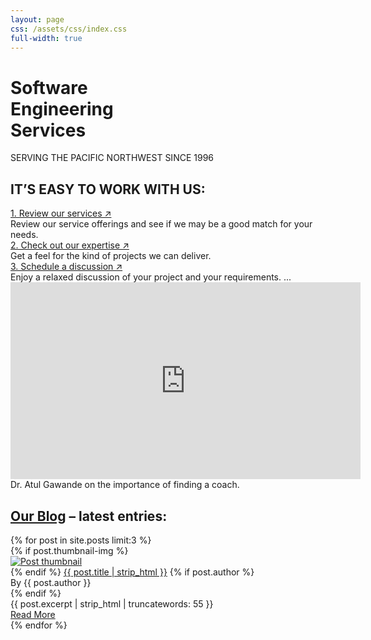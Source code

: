 ```yaml
---
layout: page
css: /assets/css/index.css
full-width: true
---
```


<div id="main-cover">
  <div id="cover-shield"></div>
  <div id="cover-unshield">
    <h1 class="main-title">Software<br />
     Engineering<br />
    Services</h1>
    <div class="main-subtitle">SERVING THE PACIFIC NORTHWEST SINCE 1996</div>
  </div>
</div>

<div id="process">
  <div class="container-xl">
    <div class="row">
      <div class="col-lg-6">
        <h2>IT’S EASY TO WORK WITH US:</h2>
<!--        <a class="process-title" href="{{ '/automation' | relative_url }}">1. Review our process automation offerings&nbsp;&nearr;</a>  -->
        <a class="process-title" href="{{ '/services' | relative_url }}">1. Review our services&nbsp;&nearr;</a>
        <div>Review our service offerings and see if we may be a good match for your needs.</div>
        <a class="process-title" href="{{ '/about-us' | relative_url }}">2. Check out our expertise&nbsp;&nearr;</a>
        <div>Get a feel for the kind of projects we can deliver.</div>
        <a class="process-title" href="{{ '/contact' | relative_url }}">3. Schedule a discussion&nbsp;&nearr;</a>
        <div>Enjoy a relaxed discussion of your project and your requirements. ...</div>
      </div>
      <div class="col-lg-6">
        <div class="center">
          <iframe width="560" height="315" src="https://www.youtube.com/embed/maSB8s3YYEg" title="YouTube video player" frameborder="0" allow="accelerometer; autoplay; clipboard-write; encrypted-media; gyroscope; picture-in-picture; web-share" allowfullscreen></iframe>
        </div>
        <div id="video-caption">Dr. Atul Gawande on the importance of finding a coach.</div>
      </div>
    </div>
  </div>
</div>

<div id="home-entries" class="container-xl">
  <div class="row">
    <div class="col-xl-8 offset-xl-2 col-lg-10 offset-lg-1">
      <h2 class="space-top"><a href="{{ '/blog' | relative_url }}">Our Blog</a> – latest entries:</h2>
      <div class="all-entries">
        {% for post in site.posts limit:3 %}
        <div class="entry">
          {% if post.thumbnail-img %}
            <div class="entry-image rounded">
              <a href="{{ post.url | absolute_url }}" aria-label="Thumbnail">
                <img src="{{ post.thumbnail-img | absolute_url }}" alt="Post thumbnail">
              </a>
            </div>
          {% endif %}
          <a class="entry-title" href="{{ post.url | absolute_url }}">{{ post.title | strip_html }}</a>
          {% if post.author %}
          <div class="entry-author">By {{ post.author }}</div>
          {% endif %}
          <div class="entry-excerpt">{{ post.excerpt | strip_html | truncatewords: 55 }}</div>
          <a href="{{ post.url | absolute_url }}" class="entry-read-more secondarybtn">Read&nbsp;More</a>
        </div>
        {% endfor %}
      </div>
    </div>
  </div>
</div>
